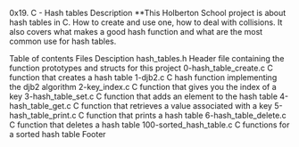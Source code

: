 0x19. C - Hash tables
Description
**This Holberton School project is about hash tables in C. How to create and use one, how to deal with collisions. It also covers what makes a good hash function and what are the most common use for hash tables.

Table of contents
Files	Desciption
hash_tables.h	Header file containing the function prototypes and structs for this project
0-hash_table_create.c	C function that creates a hash table
1-djb2.c	C hash function implementing the djb2 algorithm
2-key_index.c	C function that gives you the index of a key
3-hash_table_set.c	C function that adds an element to the hash table
4-hash_table_get.c	C function that retrieves a value associated with a key
5-hash_table_print.c	C function that prints a hash table
6-hash_table_delete.c	C function that deletes a hash table
100-sorted_hash_table.c	C functions for a sorted hash table
Footer


